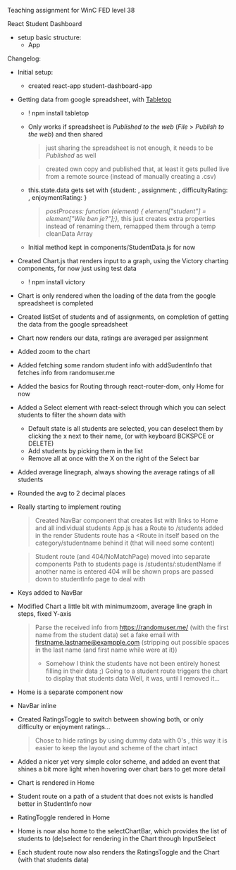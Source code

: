 Teaching assignment for WinC FED level 38

React Student Dashboard


  - setup basic structure:
    - App

Changelog:

- Initial setup:
  - created react-app student-dashboard-app
- Getting data from google spreadsheet, with [Tabletop](https://github.com/jsoma/tabletop)
  - ! npm install tabletop
  - Only works if spreadsheet is _Published to the web_ (*File* > *Publish to the web*) and then shared
    > just sharing the spreadsheet is not enough, it needs to be _Published_ as well
	
    > created own copy and published that, at least it gets pulled live from a remote source (instead of manually creating a .csv)
  - this.state.data gets set with {student: , assignment: , difficultyRating: , enjoymentRating: }
    > _postProcess: function (element) {
        element["student"] = element["Wie ben je?"];},_
	> this just creates extra properties instead of renaming them, remapped them through a temp cleanData Array
  - Initial method kept in components/StudentData.js for now
- Created Chart.js that renders input to a graph, using the Victory charting components, for now just using test data
  - ! npm install victory
- Chart is only rendered when the loading of the data from the google spreadsheet is completed
- Created listSet of students and of assignments, on completion of getting the data from the google spreadsheet
- Chart now renders our data, ratings are averaged per assignment
- Added zoom to the chart
- Added fetching some random student info with addSudentInfo that fetches info from randomuser.me
- Added the basics for Routing through react-router-dom, only Home for now
- Added a Select element with react-select through which you can select students to filter the shown data with
  - Default state is all students are selected, you can deselect them by clicking the x next to their name, (or with keyboard BCKSPCE or DELETE)
  - Add students by picking them in the list
  - Remove all at once with the X on the right of the Select bar
- Added average linegraph, always showing the average ratings of all students
- Rounded the avg to 2 decimal places
- Really starting to implement routing
  > Created NavBar component that creates list with links to Home and all individual students
  > App.js has a Route to /students added in the <Switch> render
  > Students route has a <Route in itself based on the category/studentname behind it (that will need some content)

  > Student route (and 404/NoMatchPage) moved into separate components
  > Path to students page is /students/:studentName if another name is entered 404  will be shown
  > props are passed down to studentInfo page to deal with
- Keys added to NavBar
- Modified Chart a little bit with minimumzoom, average line graph in steps, fixed Y-axis
  > Parse the received info from https://randomuser.me/ (with the first name from the student data)
  > set a fake email with firstname.lastname@exampple.com (stripping out possible spaces in the last name (and first name while were at it))
  > - Somehow I think the students have not been entirely honest filling in their data ;)
  > Going to a student route triggers the chart to display that students data
  > Well, it was, until I removed it...
- Home is a separate component now
- NavBar inline
- Created RatingsToggle to switch between showing both, or only difficulty or enjoyment ratings...
  > Chose to hide ratings by using dummy data with 0's , this way it is easier to keep the layout and scheme of the chart intact
- Added a nicer yet very simple color scheme, and added an event that shines a bit more light when hovering over chart bars to get more detail
- Chart is rendered in Home
- Student route on a path of a student that does not exists is handled better in StudentInfo now
- RatingToggle rendered in Home
- Home is now also home to the selectChartBar, which provides the list of students to (de)select for rendering in the Chart through InputSelect
- Each student route now also renders the RatingsToggle and the Chart (with that students data)
